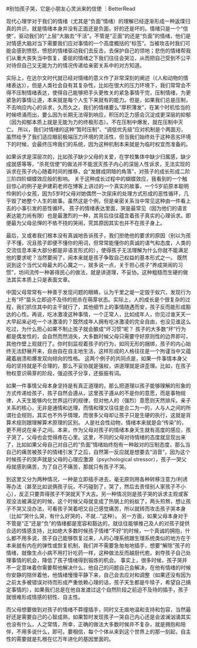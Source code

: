 #﻿别怕孩子哭，它是小朋友心灵派来的信使 ｜BetterRead

现代心理学对于我们的情绪（尤其是“负面”情绪）的理解已经逐渐形成一种返璞归真的共识，就是情绪本身并没有正面还是负面，好的还是坏的。情绪只是一个“信使”，驱动我们的“上层”大脑去“干活”。不管是“正面”的还是“负面”的情绪，他们是对情感大脑对当下需要我们应对事情的一个高度概括的“标签”。当被攻击时我们可能会感到愤怒，愤怒的情绪驱动我们去反击，去保护自己的领地；悲伤的情绪帮我们从重大丧失当中恢复，委屈的情绪之下我们往往会哭泣，从而把自己受到不公平对待但自己又无能为力的情况传递给亲密关系中的对方知道。

实际上，在达尔文时代就已经对情绪的意义作了非常深刻的阐述（《人和动物的情绪表达》），但是人类社会自有其复杂性，比如在很大的压力环境下，我们常常会不得不压制情绪表达，使得自己能够把手头更攸关的紧急事情干完，压制情绪，为更紧急的事情让道，本来就是每个人生下来就有的能力。但是，如果我们总是压制，不去响应内心的诉求，久而久之，我们的情绪要么“厚积薄发”，在某个时机恰当的时候喷涌而出，要么因为长期无法得到响应，积压的乏力感会沉淀成更深层的抑郁（因为抑郁本质上就是无能为力的终极形态）。不在压制中爆发，就在压制中灭亡。 所以，我们对情绪的这种”暂时压制”、“调低优先级”应对机制是个两面刃，虽然给予了我们适应眼前极端压力环境的灵活性，但当我们始终处于这种恶劣环境下的时候，会最终压垮我们的系统，因为这种机制本来就是为临时权宜而准备的。

如果诉求是深层次的，比如孩子缺少父母的关爱，在学校集体中缺少归属感，缺少成就感等等，“杀死信使”的做法并不能泯灭孩子内心的深层人性诉求，无法实现的诉求在孩子内心随着时间的推移，会“发酵成阴暗的角落”，对孩子的成长形成二阶三阶四阶蝴蝶效应般的影响。 关于这种成长过程中的蝴蝶效应，我看到的一个触目惊心的例子是尹建莉老师在博客上讲过的一个真实的故事，一个5岁前原本聪明伶俐的小女孩，因为5岁时父母对她偶然一次尿床的处理方式形成的恶性循环，几乎毁了她整个人生的故事。虽然这是个例，但是亲密关系当中常见这种由一件看上去的小事引发的恶性循环。 孩子的情绪表达里面，哭是最常见（因为他们的语言表达能力尚有限）也是最激烈的一种，其背后往往蕴含着孩子真实的心理诉求。即便最为父母忌惮的不依不挠的哭闹，究其原因其实也并不在孩子身上。

最后，又或者我们根本没有真诚地告诉孩子，我们拒绝他的要求的原因（别以为孩子不懂，况且孩子即便不懂你的用词，但常常能懂你的真诚的语气和态度，人类的交流信息本来大部分都是非语言形式的），使得孩子无法理解为什么你就不能满足他的要求呢？当然要闹了，闹本来就是孩子争取自己权益的基本形式之一。 既然说到这个当代父母最大的心魔之一，就多说一点，关于担心孩子“养成哭闹的习惯”，坊间流传一种甚得民心的做法，就是讲道理，不妥协。这种粗糙而生硬的做法其实本质上只是表面文章。

中国父母常常有一种善于发现问题的眼睛，认为千里之堤一定毁于蚁穴，发现行为上有“坏”苗头立即迫不及待的扼杀在萌芽状态。实际上，人的成长是个很复杂的过程，我们抓住其中的主干就行了，其他细节上的事情随遇而安，孩子反而能形成豁达的心性。再说，吃冰激凌这种事情，一个正常人，比如成年人，你见过谁天天一大早起来必吃一个冰激凌的？既然成年人拥有吃冰激凌的完全自由，也没见谁这么吃过，为什么担心如果不制止孩子就会酿成“坏习惯”呢？ 孩子的大多数“坏”行为都是偶发性的，会自然而然消失，大多数时候父母只需要守好原则性的边界即可，其他作壁上观就行了。你时刻监视着孩子的行为，如同无形的捆绑，孩子的内心始终无法舒展开来，自由自在自主地生活，这样形成的人格往往是一个拘谨当中又蕴藏着崩溃和爆发双向倾向的性格。 这两个例子的共同点是，如果一件事情本身父母的坚持就是不合理的，那么不妥协就是强权，讲道理就是讲歪理。比如，在孩子物权意识萌芽的阶段，强迫孩子分享，还振振有词。

如果一件事情父母本身坚持是有真正道理的，那么把道理以孩子能够理解的形象的方式传递给孩子，孩子自然会遵从，这里孩子遵从的不是你的意愿，而是事物规律，人天生能够内化世界运行的规律，但对他人的（强烈）意愿则天然排斥。亲子关系的核心，无非是通情和达理，而情和理又往往是合二为一的，人与人之间的所谓社会规则，其实也不外乎情理，而很多父母却让孩子只是生硬的执行，这就是背算术规则跟理解算术原理的区别。 人是社会性动物，情绪本来就是会“传染”的，更不用说在亲子之间。本来，作为父母对孩子的情绪本身天生就有高度的感应，孩子哭了，父母也会觉得疼在心里。这里，不同的父母对待情绪的态度就显现出来了，比如如果父母自己对自己的“负面”情绪始终抱有一种敌对的压制态度，那么当自己的痛苦被孩子的情绪引发了之后，自然第一反应就是想要去“消音”，因为这个时候孩子的哭声就是父母的心理应激源（psychological stressor），孩子一哭父母就感到痛苦，为了自己不痛苦，那就只有孩子不哭。

到这里又分为两种情况，一种是立即插手进去，毫无原则用各种转移注意力/利诱等办法（甚至比如说俩孩子玩，不巧碰到了，哭了，然后去责怪别人家孩子不小心），反正只要弄得孩子不哭就天下大吉。另一种情况则是孩子哭的诉求主观或客观没法被满足的时候，这个时候父母就变成了热锅上的蚂蚁了，两头煎熬，想让孩子不哭又没办法，可看孩子哭着吧又自己感觉痛苦，所以就转而攻击孩子哭本身（比如“哭什么哭，有什么好哭的，不就...”这种）。 另一方面，如果父母本身对于不管是“正”还是“负”的情绪都是宽容和豁达的，就往往能够推己及人的对孩子提供合适的情感支持，比如绝大多数时候孩子情绪“不好”的时候，一个真诚的拥抱，什么都不用多说，孩子自己能够恢复过来，人的心理系统跟生理系统类似的地方在于本来就有内在的弹性或恢复机制，我们并不需要急匆匆地插手，想要“解除”孩子的情绪，就像生点小病不用打针吃药一样，这种做法反而越厨代庖，剥夺孩子自己处理事情的机会，降低了孩子情绪得到锻炼的机会。 事实上，很多时候，孩子哭并不一定意味着你需要帮他解决什么，他自己的问题自己会解决，在他有情绪的时候你安静的陪伴着他，他情绪慢慢平静下来，自己会去应对和调整（如果还没有因为之前太多被错误对待而形成严重依赖心理的话，孩子天生都是牛犊子，希望自己搞定事情的），如果我们总是在他自发渡过这个自然阶段之前迫不及待的插手，孩子就很难形成情感的韧性、自主性。

而父母想要做到对孩子的情绪不莽撞插手，同时又无痕地温和支持和包容，当然最好还是需要自己的心智成熟，如果暂时发现孩子一哭自己内心还是会波澜汹涌其实也没有什么，人之常情，所幸，正确的做法大多数时候并不复杂，就是拥抱和陪伴，不用多说什么，即可。要相信，每个个体从来到这个世界上的那一刻起，自主性的需要就是扎根在亿万年进化的基因里面的。

